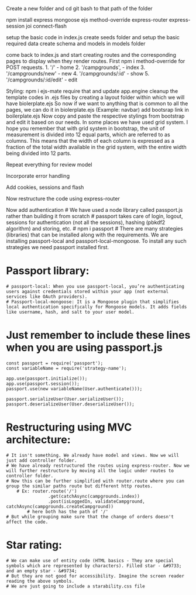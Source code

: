 Create a new folder and cd git bash to that path of the folder

npm install express mongoose ejs method-override express-router express-session joi connect-flash

setup the basic code in index.js
create seeds folder and setup the basic required data
create schema and models in models folder

come back to index.js and start creating routes and the corresponding pages to display when they render
routes. First npm i method-override for POST requests.
    1. '/' - home 
    2. '/campgrounds', - index 
    3. '/campgrounds/new' - new
    4. '/campgrounds/:id' - show
    5. '/campgrounds/:id/edit' - edit

Styling:
npm i ejs-mate
require that and update app.engine
cleanup the template codes in .ejs files by creating a layout folder within which we will have biolerplate.ejs
So now if we want to anything that is common to all the pages, we can do it in biolerplate.ejs (Example: navbar)
add bootsrap link in boilerplate.ejs
Now copy and paste the respective stylings from bootstrap and edit it based on our needs.
In some places we have used grid system. I hope you remember that with grid system in bootstrap,  the unit of measurement is divided into 12 equal parts, which are referred to as columns. This means that the width of each column is expressed as a fraction of the total width available in the grid system, with the entire width being divided into 12 parts.

Repeat everything for review model

Incorporate error handling

Add cookies, sessions and flash

Now restructure the code using express-router 

Now add authentication
    # We have used a node library called passport.js rather than building it from scratch
    # passport takes care of login, logout, sessions for authentication (not all the sessions), hashing (pbkdf2 algorithm) and storing, etc.
    # npm i passport 
    # There are many strategies (libraries) that can be installed along with the requirements. We are installing passport-local and passport-local-mongoose. To install any such strategies we need passport installed first.

# Passport library:
    # passport-local: When you use passport-local, you’re authenticating users against credentials stored within your app (not external services like OAuth providers).
    # Passport-local-mongoose: It is a Mongoose plugin that simplifies local authentication specifically for Mongoose models. It adds fields like username, hash, and salt to your user model.

# Just remember to include these lines when you are using passport.js
    const passport = require('passport');
    const variableName = require('strategy-name');

    app.use(passport.initialize());
    app.use(passport.session());
    passport.use(new variableName(User.authenticate()));

    passport.serializeUser(User.serializeUser());
    passport.deserializeUser(User.deserializeUser());


# Restructuring using MVC architecture:
    # It isn't something. We already have model and views. Now we will just add controller folder.
    # We have already restructured the routes using express-router. Now we will further restructure by moving all the logic under routes to controller folder.
    # Now this can be further simplified with router.route where you can group the similar paths route but different http routes. 
        # Ex: router.route('/')
                    .get(catchAsync(campgrounds.index))
                    .post(isLoggedIn, validateCampground, catchAsync(campgrounds.createCampground))
            # here both has the path of '/'
    # But while grouping make sure that the change of orders doesn't affect the code.

# Star rating:
    # We can make use of entity code (HTML basics - They are special symbols which are represented by characters). Filled star - &#9733; and an empty star - &#9734;
    # But they are not good for accessibility. Imagine the screen reader reading the above symbols.
    # We are just going to include a starability.css file  